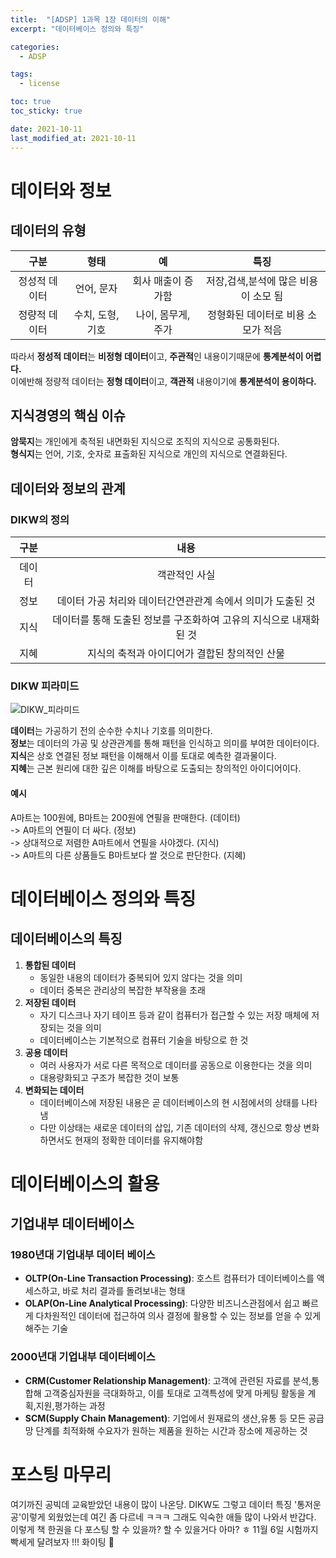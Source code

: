 ```yaml
---
title:  "[ADSP] 1과목 1장 데이터의 이해"
excerpt: "데이터베이스 정의와 특징"

categories:
  - ADSP

tags:
  - license

toc: true
toc_sticky: true

date: 2021-10-11
last_modified_at: 2021-10-11
---
```


# 데이터와 정보
## 데이터의 유형

|구분|형태|예|특징|  
|:---:|:---:|:---:|:---:|  
|정성적 데이터|언어, 문자|회사 매출이 증가함|저장,검색,분석에 많은 비용이 소모 됨|  
|정량적 데이터|수치, 도형, 기호|나이, 몸무게, 주가|정형화된 데이터로 비용 소모가 적음|  

따라서 **정성적 데이터**는 **비정형 데이터**이고, **주관적**인 내용이기때문에 **통계분석이 어렵다.**  
이에반해 정량적 데이터는 **정형 데이터**이고, **객관적** 내용이기에 **통계분석이 용이하다.**  

## 지식경영의 핵심 이슈
**암묵지**는 개인에게 축적된 내면화된 지식으로 조직의 지식으로 공통화된다.  
**형식지**는 언어, 기호, 숫자로 표출화된 지식으로 개인의 지식으로 연결화된다.

## 데이터와 정보의 관계
### DIKW의 정의

|구분|내용|    
|:---:|:---:|  
|데이터|객관적인 사실|  
|정보|데이터 가공 처리와 데이터간연관관계 속에서 의미가 도출된 것|  
|지식|데이터를 통해 도출된 정보를 구조화하여 고유의 지식으로 내재화된 것|  
|지혜|지식의 축적과 아이디어가 결합된 창의적인 산물|  

### DIKW 피라미드
![DIKW_피라미드 ](https://user-images.githubusercontent.com/91586956/136778820-b25d0146-4035-49a8-8de4-2b12b009c58c.png)

**데이터**는 가공하기 전의 순수한 수치나 기호를 의미한다.  
**정보**는 데이터의 가공 및 상관관계를 통해 패턴을 인식하고 의미를 부여한 데이터이다.  
**지식**은 상호 연결된 정보 패턴을 이해해서 이를 토대로 예측한 결과물이다.  
**지혜**는 근본 원리에 대한 깊은 이해를 바탕으로 도출되는 창의적인 아이디어이다.
#### 예시
A마트는 100원에, B마트는 200원에 연필을 판매한다. (데이터)  
-> A마트의 연필이 더 싸다. (정보)  
-> 상대적으로 저렴한 A마트에서 연필을 사야겠다. (지식)  
-> A마트의 다른 상품들도 B마트보다 쌀 것으로 판단한다. (지혜)

# 데이터베이스 정의와 특징

## 데이터베이스의 특징
1. **통합된 데이터**
    - 동일한 내용의 데이터가 중복되어 있지 않다는 것을 의미
    - 데이터 중복은 관리상의 복잡한 부작용을 초래
1. **저장된 데이터**
    - 자기 디스크나 자기 테이프 등과 같이 컴퓨터가 접근할 수 있는 저장 매체에 저장되는 것을 의미
    - 데이터베이스는 기본적으로 컴퓨터 기술을 바탕으로 한 것
1. **공용 데이터**
    - 여러 사용자가 서로 다른 목적으로 데이터를 공동으로 이용한다는 것을 의미
    - 대용량화되고 구조가 복잡한 것이 보통
1. **변화되는 데이터**
    - 데이터베이스에 저장된 내용은 곧 데이터베이스의 현 시점에서의 상태를 나타냄
    - 다만 이상태는 새로운 데이터의 삽입, 기존 데이터의 삭제, 갱신으로 항상 변화하면서도 현재의 정확한 데이터를 유지해야함

# 데이터베이스의 활용
## 기업내부 데이터베이스

### 1980년대 기업내부 데이터 베이스
- **OLTP(On-Line Transaction Processing)**: 호스트 컴퓨터가 데이터베이스를 액세스하고, 바로 처리 결과를 돌려보내는 형태
- **OLAP(On-Line Analytical Processing)**: 다양한 비즈니스관점에서 쉽고 빠르게 다차원적인 데이터에 접근하여 의사 결정에 활용할 수 있는 정보를 얻을 수 있게 해주는 기술

### 2000년대 기업내부 데이터베이스
- **CRM(Customer Relationship Management)**: 고객에 관련된 자료를 분석,통합해 고객중심자원을 극대화하고, 이를 토대로 고객특성에 맞게 마케팅 활동을 계획,지원,평가하는 과정
- **SCM(Supply Chain Management)**: 기업에서 원재료의 생산,유통 등 모든 공급망 단계를 최적화해 수요자가 원하는 제품을 원하는 시간과 장소에 제공하는 것

# 포스팅 마무리
여기까진 공빅데 교육받았던 내용이 많이 나온당. DIKW도 그렇고 데이터 특징 '통저운공'이렇게 외웠었는데 여긴 좀 다르네 ㅋㅋㅋ 그래도 익숙한 애들 많이 나와서 반갑다. 이렇게 책 한권을 다 포스팅 할 수 있을까? 할 수 있을거다 아마? ㅎ 11월 6일 시험까지 빡세게 달려보자 !!! 화이팅 👊